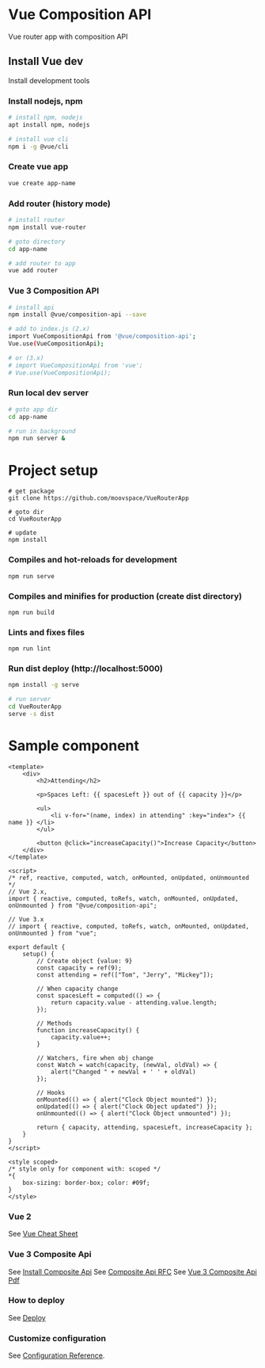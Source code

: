 # Vue Composition API
Vue router app with composition API

## Install Vue dev
Install development tools

### Install nodejs, npm
```bash
# install npm, nodejs
apt install npm, nodejs

# install vue cli
npm i -g @vue/cli
```

### Create vue app
```bash
vue create app-name
```

### Add router (history mode)
```bash
# install router
npm install vue-router

# goto directory
cd app-name

# add router to app
vue add router
```

### Vue 3 Composition API
```bash
# install api
npm install @vue/composition-api --save

# add to index.js (2.x)
import VueCompositionApi from '@vue/composition-api';
Vue.use(VueCompositionApi);

# or (3.x)
# import VueCompositionApi from 'vue';
# Vue.use(VueCompositionApi);
```

### Run local dev server
```bash
# goto app dir
cd app-name

# run in background
npm run server &
```

# Project setup
```
# get package
git clone https://github.com/moovspace/VueRouterApp

# goto dir
cd VueRouterApp

# update
npm install
```

### Compiles and hot-reloads for development
```
npm run serve
```

### Compiles and minifies for production (create dist directory)
```
npm run build
```

### Lints and fixes files
```
npm run lint
```

### Run dist deploy (http://localhost:5000)
```bash
npm install -g serve

# run server
cd VueRouterApp
serve -s dist
```

# Sample component
```vue
<template>
    <div>
        <h2>Attending</h2>

        <p>Spaces Left: {{ spacesLeft }} out of {{ capacity }}</p>

        <ul>
            <li v-for="(name, index) in attending" :key="index"> {{ name }} </li>
        </ul>

        <button @click="increaseCapacity()">Increase Capacity</button>
    </div>
</template>

<script>
/* ref, reactive, computed, watch, onMounted, onUpdated, onUnmounted */
// Vue 2.x,
import { reactive, computed, toRefs, watch, onMounted, onUpdated, onUnmounted } from "@vue/composition-api";

// Vue 3.x
// import { reactive, computed, toRefs, watch, onMounted, onUpdated, onUnmounted } from "vue";

export default {
    setup() {
        // Create object {value: 9}
        const capacity = ref(9);
        const attending = ref(["Tom", "Jerry", "Mickey"]);

        // When capacity change
        const spacesLeft = computed(() => {
            return capacity.value - attending.value.length;
        });

        // Methods
        function increaseCapacity() {
            capacity.value++;
        }

        // Watchers, fire when obj change
        const Watch = watch(capacity, (newVal, oldVal) => {
            alert("Changed " + newVal + ' ' + oldVal)
        });

        // Hooks
        onMounted(() => { alert("Clock Object mounted") });
        onUpdated(() => { alert("Clock Object updated") });
        onUnmounted(() => { alert("Clock Object unmounted") });

        return { capacity, attending, spacesLeft, increaseCapacity };
    }
}
</script>

<style scoped>
/* style only for component with: scoped */
*{
    box-sizing: border-box; color: #09f;
}
</style>
```

### Vue 2
See [Vue Cheat Sheet](https://github.com/dekadentno/vue-cheat-sheet)

### Vue 3 Composite Api
See [Install Composite Api](https://github.com/vuejs/composition-api)
See [Composite Api RFC](https://vue-composition-api-rfc.netlify.com)
See [Vue 3 Composite Api Pdf](https://www.vuemastery.com/pdf/Vue-3-Cheat-Sheet.pdf)

### How to deploy
See [Deploy](https://cli.vuejs.org/guide/deployment.html#github-pages)

### Customize configuration
See [Configuration Reference](https://cli.vuejs.org/config/).
